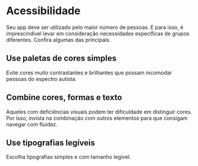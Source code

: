 # Acessibilidade

Seu app deve ser utilizado pelo maior número de pessoas. E para isso, é imprescindível levar em consideração necessidades específicas de grupos diferentes. Confira algumas das principais.

## Use paletas de cores simples

Evite cores muito contrastantes e brilhantes que possam incomodar pessoas do espectro autista.

## Combine cores, formas e texto

Aqueles com deficiências visuais podem ter dificuldade em distinguir cores. Por isso, invista na combinação com outros elementos para que consigam navegar com fluidez.

## Use tipografias legíveis

Escolha tipografias simples e com tamanho legível.